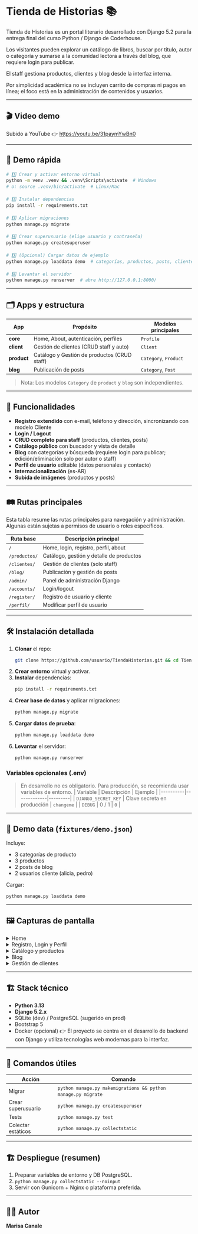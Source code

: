 # Tienda de Historias 📚

Tienda de Historias es un portal literario desarrollado con Django 5.2 para la entrega final del curso Python / Django de Coderhouse.

Los visitantes pueden explorar un catálogo de libros, buscar por título, autor o categoría y sumarse a la comunidad lectora a través del blog, que requiere login para publicar.

El staff gestiona productos, clientes y blog desde la interfaz interna.

Por simplicidad académica no se incluyen carrito de compras ni pagos en línea; el foco está en la administración de contenidos y usuarios. 

---
## 🎬 Video demo
Subido a YouTube 👉 https://youtu.be/31paymYwBn0

---
## 🚀 Demo rápida

```bash
# 1️⃣ Crear y activar entorno virtual
python -m venv .venv && .venv\Scripts\activate  # Windows
# o: source .venv/bin/activate  # Linux/Mac

# 2️⃣ Instalar dependencias
pip install -r requirements.txt

# 3️⃣ Aplicar migraciones
python manage.py migrate

# 4️⃣ Crear superusuario (elige usuario y contraseña)
python manage.py createsuperuser

# 5️⃣ (Opcional) Cargar datos de ejemplo
python manage.py loaddata demo  # categorías, productos, posts, clientes

# 6️⃣ Levantar el servidor
python manage.py runserver  # abre http://127.0.0.1:8000/
```

---
## 🗂️ Apps y estructura

|    App      |                 Propósito                   | Modelos principales  |
|-------------|---------------------------------------------|----------------------|
| **core**    | Home, About, autenticación, perfiles        | `Profile`            |
| **client**  | Gestión de clientes (CRUD staff y auto)     | `Client`             |
| **product** | Catálogo y Gestión de productos (CRUD staff)| `Category`, `Product`|
| **blog**    | Publicación de posts                        | `Category`, `Post`   |

> Nota: Los modelos `Category` de `product` y `blog` son independientes.

---
## 🔑 Funcionalidades
- **Registro extendido** con e-mail, teléfono y dirección, sincronizando con modelo Cliente
- **Login / Logout** 
- **CRUD completo para staff** (productos, clientes, posts)
- **Catálogo público** con buscador y vista de detalle
- **Blog** con categorías y búsqueda (requiere login para publicar; edición/eliminación solo por autor o staff)
- **Perfil de usuario** editable (datos personales y contacto)
- **Internacionalización** (es-AR)
- **Subida de imágenes** (productos y posts)

---
## 🛤️ Rutas principales

Esta tabla resume las rutas principales para navegación y administración. Algunas están sujetas a permisos de usuario o roles específicos.

| Ruta base           | Descripción principal                        |
|---------------------|----------------------------------------------|
| `/`                 | Home, login, registro, perfil, about         |
| `/productos/`       | Catálogo, gestión y detalle de productos     |
| `/clientes/`        | Gestión de clientes (solo staff)             |
| `/blog/`            | Publicación y gestión de posts               |
| `/admin/`           | Panel de administración Django               |
| `/accounts/`        | Login/logout                                 |
| `/register/`        | Registro de usuario y cliente                |
| `/perfil/`          | Modificar perfil de usuario                  |


---
## 🛠️ Instalación detallada
1. **Clonar** el repo:
   ```bash
   git clone https://github.com/usuario/TiendaHistorias.git && cd TiendaHistorias
   ```
2. **Crear entorno** virtual y activar.
3. **Instalar** dependencias:
   ```bash
   pip install -r requirements.txt
   ```
4. **Crear base de datos** y aplicar migraciones:
   ```bash
   python manage.py migrate
   ```
5. **Cargar datos de prueba**:
   ```bash
   python manage.py loaddata demo       
   ```
6. **Levantar** el servidor:
   ```bash
   python manage.py runserver
   ```

### Variables opcionales (.env)
> En desarrollo no es obligatorio. Para producción, se recomienda usar variables de entorno.
| Variable | Descripción | Ejemplo |
|----------|-------------|---------|
| `DJANGO_SECRET_KEY` | Clave secreta en producción | `changeme` |
| `DEBUG` | 0 / 1 | `0` |

---
## 📂 Demo data (`fixtures/demo.json`)
Incluye:
- 3 categorías de producto
- 3 productos
- 2 posts de blog
- 2 usuarios cliente (alicia, pedro)

Cargar:
```bash
python manage.py loaddata demo
```

---
## 🖼️ Capturas de pantalla
<details>
  <summary>Home</summary>

  ![Home](docs/img/home.png)
</details>

<details>
  <summary>Registro, Login y Perfil </summary>

  ![Registro](docs/img/registro_usuario.png)
  ![Login](docs/img/login.png)
  ![Perfil](docs/img/perfil_usuario.png)
</details>

<details>
  <summary>Catálogo y productos</summary>

  ![Catálogo](docs/img/catalogo.png)
  ![Detalle producto](docs/img/detalle_producto.png)
  ![Gestión de productos](docs/img/gestion_productos.png)
</details>

<details>
  <summary>Blog</summary>

  ![Blog listado](docs/img/blog_listado.png)
  ![Blog detalle](docs/img/blog_detalle.png)
</details>

<details>
  <summary>Gestión de clientes</summary>

  ![Gestión de clientes](docs/img/gestion_clientes.png)
</details>

---
## 🏗️ Stack técnico
- **Python 3.13**
- **Django 5.2.x**
- SQLite (dev) / PostgreSQL (sugerido en prod)
- Bootstrap 5
- Docker (opcional)
👉 El proyecto se centra en el desarrollo de backend con Django y utiliza tecnologías web modernas para la interfaz.

---
## 📜 Comandos útiles
| Acción |   Comando   |
|--------|-------------|
| Migrar | `python manage.py makemigrations && python manage.py migrate` |
| Crear superusuario | `python manage.py createsuperuser` |
| Tests | `python manage.py test` |
| Colectar estáticos | `python manage.py collectstatic` |

---
## 🏗️ Despliegue (resumen)
1. Preparar variables de entorno y DB PostgreSQL.
2. `python manage.py collectstatic --noinput`
3. Servir con Gunicorn + Nginx o plataforma preferida.

---
## 👩‍💻 Autor
**Marisa Canale**



